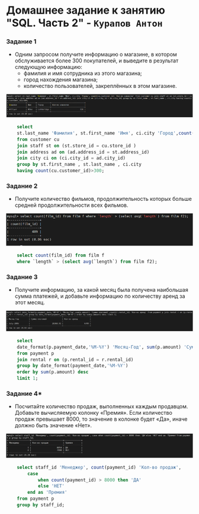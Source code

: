 # Домашнее задание к занятию "SQL. Часть 2" - `Курапов Антон`


### Задание 1
* Одним запросом получите информацию о магазине, в котором обслуживается более 300 покупателей, и выведите в результат следующую информацию:
   * фамилия и имя сотрудника из этого магазина;
   * город нахождения магазина;
   * количество пользователей, закреплённых в этом магазине.
     
 ![alt text](https://github.com/AntonKurapov66/sql-2-hw/blob/main/img/02_1.PNG)
```sql
	select
	st.last_name 'Фамилия', st.first_name 'Имя', ci.city 'Город',count(cu.customer_id) 'Кол-во клиентов'
	from customer cu
	join staff st on (st.store_id = cu.store_id )
	join address ad on (ad.address_id = st.address_id)
	join city ci on (ci.city_id = ad.city_id)
	group by st.first_name , st.last_name , ci.city
	having count(cu.customer_id)>300;
```
### Задание 2
* Получите количество фильмов, продолжительность которых больше средней продолжительности всех фильмов.
  
![alt text](https://github.com/AntonKurapov66/sql-2-hw/blob/main/img/02_2.PNG)
```sql
	select count(film_id) from film f
	where `length` > (select avg(`length`) from film f2);
```
### Задание 3
* Получите информацию, за какой месяц была получена наибольшая сумма платежей, и добавьте информацию по количеству аренд за этот месяц.

 ![alt text](https://github.com/AntonKurapov66/sql-2-hw/blob/main/img/02_3.PNG)
```sql
	select 
	date_format(p.payment_date,'%M-%Y') 'Месяц-Год', sum(p.amount) 'Сумма платежей', count(r.rental_id) 'Кол-во аренд' 
	from payment p 
	join rental r on (p.rental_id = r.rental_id)
	group by date_format(payment_date,'%M-%Y')
	order by sum(p.amount) desc
	limit 1;
```
### Задание 4*
* Посчитайте количество продаж, выполненных каждым продавцом. Добавьте вычисляемую колонку «Премия». Если количество продаж превышает 8000, то значение в колонке будет «Да», иначе должно быть значение «Нет».

 ![alt text](https://github.com/AntonKurapov66/sql-2-hw/blob/main/img/02_4.PNG)
```sql
	select staff_id 'Менеджер', count(payment_id) 'Кол-во продаж',
		case 
			when count(payment_id) > 8000 then 'ДА'
			else 'НЕТ'
		end as 'Премия'
	from payment p 
	group by staff_id; 
```
 

